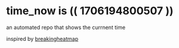 # time_now is (( 1706194800507 ))

an automated repo that shows the currnent time

inspired by [breakingheatmap](https://github.com/breakingheatmap/breakingheatmap)